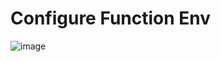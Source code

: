 # Configure Function Env

![image](https://github.com/user-attachments/assets/b7b5b4a4-a71d-4edb-aee1-1ddf0d17faf2)
